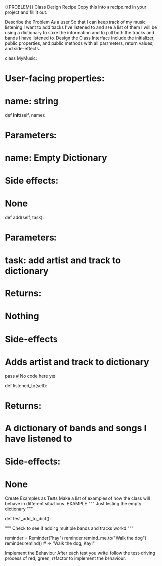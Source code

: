 {{PROBLEM}} Class Design Recipe Copy this into a recipe.md in your project and fill it out.

Describe the Problem
As a user
So that I can keep track of my music listening
I want to add tracks I've listened to and see a list of them
I will be using a dictionary to store the information and to pull both the tracks and bands I have listened to.
Design the Class Interface Include the initializer, public properties, and public methods with all parameters, return values, and side-effects.

class MyMusic:
# User-facing properties:
# name: string

def __init__(self, name):
# Parameters:
# name: Empty Dictionary
# Side effects:
# None

def add(self, task):
# Parameters:
# task: add artist and track to dictionary
# Returns:
# Nothing
# Side-effects
# Adds artist and track to dictionary
pass # No code here yet

def listened_to(self):
# Returns:
# A dictionary of bands and songs I have listened to
# Side-effects:
# None
Create Examples as Tests Make a list of examples of how the class will behave in different situations.
EXAMPLE
""" Just testing the empty dictionary """

def test_add_to_dict():

""" Check to see if adding multiple bands and tracks workd """

reminder = Reminder("Kay") reminder.remind_me_to("Walk the dog") reminder.remind() # => "Walk the dog, Kay!"

Implement the Behaviour After each test you write, follow the test-driving process of red, green, refactor to implement the behaviour.